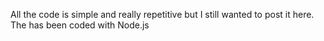 All the code is simple and really repetitive but I still wanted to post it here.
The has been coded with Node.js
